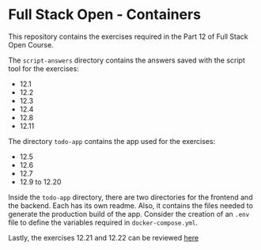 # Full Stack Open - Containers

This repository contains the exercises required in the Part 12 of Full Stack Open Course.

The `script-answers` directory contains the answers saved with the script tool for the exercises:

- 12.1
- 12.2
- 12.3
- 12.4
- 12.8
- 12.11

The directory `todo-app` contains the app used for the exercises:

- 12.5
- 12.6
- 12.7
- 12.9 to 12.20

Inside the `todo-app` directory, there are two directories for the frontend and the backend. Each has its own readme. Also, it contains the files needed to generate the production build of the app. Consider the creation of an `.env` file to define the variables required in `docker-compose.yml`.

Lastly, the exercises 12.21 and 12.22 can be reviewed [here](https://github.com/gus25888/phonebook-containers)
